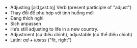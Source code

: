 - Adjusting [əˈdʒʌst.ɪŋ] Verb (present participle of "adjust")  
- Thay đổi để phù hợp với tình huống mới  
- Đang thích nghi  
- Sich anpassen  
- He’s still adjusting to life in a new country.  
- Adjustment (sự điều chỉnh), adjustable (có thể điều chỉnh)  
- Latin: *ad* + *iustus* ("fit, right")